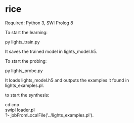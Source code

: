 # rice

Required: Python 3, SWI Prolog 8

To start the learning:

  py lights_train.py  

It saves the trained model in lights_model.h5.

To start the probing:

  py lights_probe.py  

It loads lights_model.h5 and outputs the examples it found in lights_examples.pl.

to start the synthesis:

  cd cnp  
  swipl loader.pl  
  ?- jobFromLocalFile('../lights_examples.pl').  
